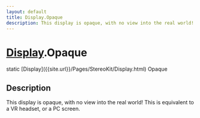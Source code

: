 ```yaml
---
layout: default
title: Display.Opaque
description: This display is opaque, with no view into the real world! This is equivalent to a VR headset, or a PC screen.
---
```

# [Display]({{site.url}}/Pages/StereoKit/Display.html).Opaque

<div class='signature' markdown='1'>
static [Display]({{site.url}}/Pages/StereoKit/Display.html) Opaque
</div>

## Description
This display is opaque, with no view into the real world!
This is equivalent to a VR headset, or a PC screen.


